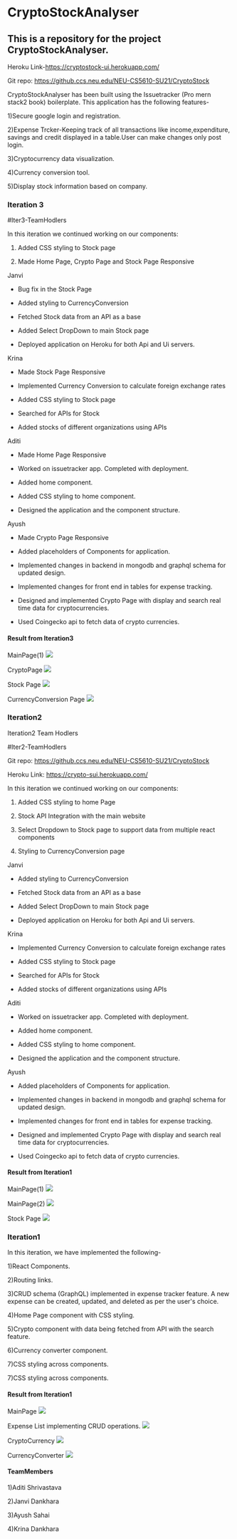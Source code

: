 # CryptoStockAnalyser

## This is a repository for the project CryptoStockAnalyser.

Heroku Link-https://cryptostock-ui.herokuapp.com/  

Git repo: https://github.ccs.neu.edu/NEU-CS5610-SU21/CryptoStock

CryptoStockAnalyser has been built using the Issuetracker (Pro mern stack2 book) boilerplate.
This application has the following features-

 1)Secure google login and registration.

 2)Expense Trcker-Keeping track of all transactions like income,expenditure, savings and credit displayed in a table.User can make changes only post login.

 3)Cryptocurrency data visualization.

 4)Currency conversion tool.

 5)Display stock information based on company.

### Iteration 3
#Iter3-TeamHodlers





In this iteration we continued working on our components:

1) Added CSS styling to Stock page

2) Made Home Page, Crypto Page and Stock Page Responsive

Janvi

- Bug fix in the Stock Page

- Added styling to CurrencyConversion

- Fetched Stock data from an API as a base

- Added Select DropDown to main Stock page

- Deployed application on Heroku for both Api and Ui servers.


Krina

- Made Stock Page Responsive

- Implemented Currency Conversion to calculate foreign exchange rates

- Added CSS styling to Stock page

- Searched for APIs for Stock

- Added stocks of different organizations using APIs

Aditi

- Made Home Page Responsive

- Worked on issuetracker app. Completed with deployment.

- Added home component.

- Added CSS styling to home component.

- Designed the application and the component structure.


Ayush

- Made Crypto Page Responsive

- Added placeholders of Components for application.

- Implemented changes in backend in mongodb and graphql schema for updated design.

- Implemented changes for front end in tables for expense tracking.

- Designed and implemented Crypto Page with display and search real time data for cryptocurrencies.

- Used Coingecko api to fetch data of crypto currencies.

#### Result from Iteration3
MainPage(1)
![](/Screenshots/It3-1.png)

CryptoPage
![](/Screenshots/It3-2.png)

Stock Page
![](/Screenshots/It3-3.png)

CurrencyConversion Page
![](/Screenshots/It3-4.png)

### Iteration2
Iteration2 Team Hodlers

#Iter2-TeamHodlers

Git repo: https://github.ccs.neu.edu/NEU-CS5610-SU21/CryptoStock

Heroku Link: https://crypto-sui.herokuapp.com/

In this iteration we continued working on our components:

1) Added CSS styling to home Page

2) Stock API Integration with the main website

3) Select Dropdown to Stock page to support data from multiple react components

4) Styling to CurrencyConversion page


Janvi

- Added styling to CurrencyConversion

- Fetched Stock data from an API as a base

- Added Select DropDown to main Stock page

- Deployed application on Heroku for both Api and Ui servers.


Krina

- Implemented Currency Conversion to calculate foreign exchange rates

- Added CSS styling to Stock page

- Searched for APIs for Stock

- Added stocks of different organizations using APIs

Aditi

- Worked on issuetracker app. Completed with deployment.

- Added home component.

- Added CSS styling to home component.

- Designed the application and the component structure.


Ayush

- Added placeholders of Components for application.

- Implemented changes in backend in mongodb and graphql schema for updated design.

- Implemented changes for front end in tables for expense tracking.

- Designed and implemented Crypto Page with display and search real time data for cryptocurrencies.

- Used Coingecko api to fetch data of crypto currencies.

#### Result from Iteration1
MainPage(1)
![](/Screenshots/1.png)

MainPage(2)
![](/Screenshots/2.png)

Stock Page
![](/Screenshots/3.png)

### Iteration1

In this iteration, we have implemented the following-

1)React Components.

2)Routing links.

3)CRUD schema (GraphQL) implemented in expense tracker feature. A new expense can be created, updated, and deleted as per the user's choice.

4)Home Page component with CSS styling.

5)Crypto component with data being fetched from API with the search feature.

6)Currency converter component.

7)CSS styling across components.

 7)CSS styling across components.

 #### Result from Iteration1

 MainPage
 ![](/Screenshots/It1.PNG)

 Expense List implementing CRUD operations.
![](/Screenshots/It2.PNG)

CryptoCurrency
![](/Screenshots/It3.PNG)

CurrencyConverter
![](/Screenshots/It4.PNG)

#### TeamMembers

1)Aditi Shrivastava

2)Janvi Dankhara

3)Ayush Sahai

4)Krina Dankhara
